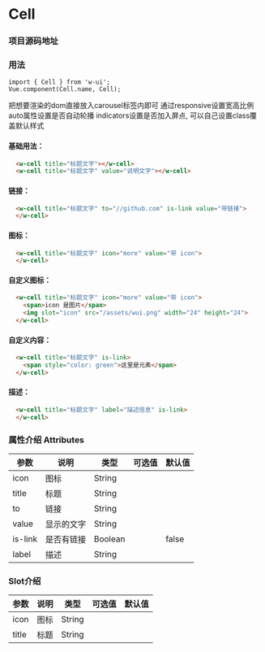 # Cell 

### 项目源码地址


### 用法

```
import { Cell } from 'w-ui';
Vue.component(Cell.name, Cell);
```

把想要渲染的dom直接放入carousel标签内即可
通过responsive设置宽高比例
auto属性设置是否自动轮播
indicators设置是否加入屏点, 可以自己设置class覆盖默认样式

#### 基础用法：
```html
  <w-cell title="标题文字"></w-cell>
  <w-cell title="标题文字" value="说明文字"></w-cell>
```

#### 链接：

```html
  <w-cell title="标题文字" to="//github.com" is-link value="带链接">
  </w-cell>
```

#### 图标：

```html
  <w-cell title="标题文字" icon="more" value="带 icon">
  </w-cell>
```

#### 自定义图标：

```html
  <w-cell title="标题文字" icon="more" value="带 icon">
    <span>icon 是图片</span>
    <img slot="icon" src="/assets/wui.png" width="24" height="24">
  </w-cell>
```

#### 自定义内容：

```html
  <w-cell title="标题文字" is-link>
    <span style="color: green">这里是元素</span>
  </w-cell>
```

#### 描述：

```html
  <w-cell title="标题文字" label="描述信息" is-link>
  </w-cell>
```

### 属性介绍 Attributes

|参数         | 说明      | 类型       | 可选值      | 默认值    |
|------------|-----------|-----------|------------|----------|
| icon       | 图标       | String    |            |          |
| title      | 标题       | String    |            |          |
| to         | 链接       | String    |            |          |
| value      | 显示的文字  | String    |            |          |
| is-link    | 是否有链接  | Boolean   |            |   false  |
| label      | 描述       | String    |            |          |


### Slot介绍

| 参数       | 说明     | 类型      | 可选值       | 默认值      |
|-----------|---------|-----------|-------------|------------|
| icon      | 图标     | String    |             |            |
| title     | 标题     | String    |             |            |


